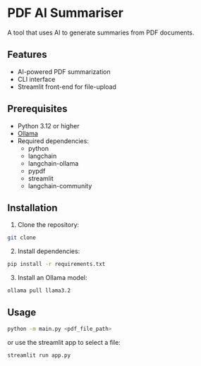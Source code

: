# PDF AI Summariser

A tool that uses AI to generate summaries from PDF documents.

## Features

- AI-powered PDF summarization
- CLI interface
- Streamlit front-end for file-upload

## Prerequisites

- Python 3.12 or higher
- [Ollama](https://www.ollama.com)
- Required dependencies:
    - python
    - langchain
    - langchain-ollama
    - pypdf
    - streamlit
    - langchain-community

## Installation

1. Clone the repository:
```bash
git clone 
```
2. Install dependencies:
```bash
pip install -r requirements.txt 
```
3. Install an Ollama model:
```bash
ollama pull llama3.2
```
## Usage
```bash
python -m main.py <pdf_file_path> 
```

or use the streamlit app to select a file:
```bash
streamlit run app.py 
```